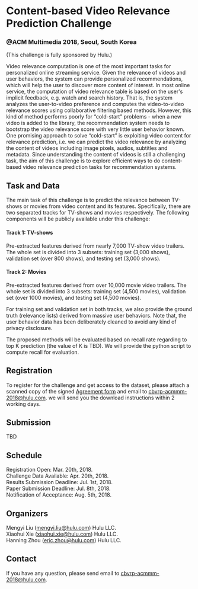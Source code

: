 # Content-based Video Relevance Prediction Challenge
### @ACM Multimedia 2018, Seoul, South Korea

(This challenge is fully sponsored by Hulu.)

Video relevance computation is one of the most important tasks for personalized online streaming service. Given the relevance of videos and user behaviors, the system can provide personalized recommendations, which will help the user to discover more content of interest. In most online service, the computation of video relevance table is based on the user's implicit feedback, e.g. watch and search history. That is, the system analyzes the user-to-video preference and computes the video-to-video relevance scores using collaborative filtering based methods. However, this kind of method performs poorly for “cold-start” problems - when a new video is added to the library, the recommendation system needs to bootstrap the video relevance score with very little user behavior known. One promising approach to solve “cold-start” is exploiting video content for relevance prediction, i.e. we can predict the video relevance by analyzing the content of videos including image pixels, audios, subtitles and metadata. Since understanding the content of videos is still a challenging task, the aim of this challenge is to explore efficient ways to do content-based video relevance prediction tasks for recommendation systems.

## Task and Data

The main task of this challenge is to predict the relevance between TV-shows or movies from video content and its features. Specifically, there are two separated tracks for TV-shows and movies respectively. The following components will be publicly available under this challenge:

#### Track 1: TV-shows

Pre-extracted features derived from nearly 7,000 TV-show video trailers. The whole set is divided into 3 subsets: training set (3,000 shows), validation set (over 800 shows), and testing set (3,000 shows).

#### Track 2: Movies

Pre-extracted features derived from over 10,000 movie video trailers. The whole set is divided into 3 subsets: training set (4,500 movies), validation set (over 1000 movies), and testing set (4,500 movies).

For training set and validation set in both tracks, we also provide the ground truth (relevance lists) derived from massive user behaviors. Note that, the user behavior data has been deliberately cleaned to avoid any kind of privacy disclosure.
 
The proposed methods will be evaluated based on recall rate regarding to top K prediction (the value of K is TBD). We will provide the python script to compute recall for evaluation.

## Registration

To register for the challenge and get access to the dataset, please attach a scanned copy of the signed [Agreement form](https://github.com/mengyi-liu/cbvrp-acmmm-2018/blob/master/PARTICIPANT%20NONDISCLOSURE%20AND%20INTELLECTUAL%20PROPERTY%20AGREEMENT.pdf) and email to cbvrp-acmmm-2018@hulu.com. we will send you the download instructions within 2 working days.

## Submission

TBD

## Schedule

Registration Open: Mar. 20th, 2018.   
Challenge Data Available: Apr. 20th, 2018.   
Results Submission Deadline: Jul. 1st, 2018.   
Paper Submission Deadline: Jul. 8th, 2018.   
Notification of Acceptance: Aug. 5th, 2018.   

## Organizers

Mengyi Liu (mengyi.liu@hulu.com) Hulu LLC.  
Xiaohui Xie (xiaohui.xie@hulu.com) Hulu LLC.  
Hanning Zhou (eric.zhou@hulu.com) Hulu LLC.

## Contact

If you have any question, please send email to cbvrp-acmmm-2018@hulu.com.
